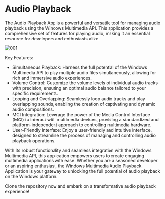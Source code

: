 # Audio Playback

The Audio Playback App is a powerful and versatile tool for managing audio playback using the Windows Multimedia API.
This application provides a comprehensive set of features for playing audio, making it an essential resource for developers and enthusiasts alike.

![001](https://github.com/JoeLumbley/Audio-Playback/assets/77564255/b6163547-41d4-477d-bd9b-75b84b8f2209)

Key Features:
- Simultaneous Playback: Harness the full potential of the Windows Multimedia API to play multiple audio files simultaneously, allowing for rich and immersive audio experiences.
- Volume Control: Customize the volume levels of individual audio tracks with precision, ensuring an optimal audio balance tailored to your specific requirements.
- Looping and Overlapping: Seamlessly loop audio tracks and play overlapping sounds, enabling the creation of captivating and dynamic audio compositions.
- MCI Integration: Leverage the power of the Media Control Interface (MCI) to interact with multimedia devices, providing a standardized and platform-independent approach to controlling multimedia hardware.
- User-Friendly Interface: Enjoy a user-friendly and intuitive interface, designed to streamline the process of managing and controlling audio playback operations.

With its robust functionality and seamless integration with the Windows Multimedia API, this application empowers users to create engaging multimedia applications with ease. Whether you are a seasoned developer or an aspiring enthusiast, the Windows Multimedia Audio Playback Application is your gateway to unlocking the full potential of audio playback on the Windows platform.

Clone the repository now and embark on a transformative audio playback experience!






